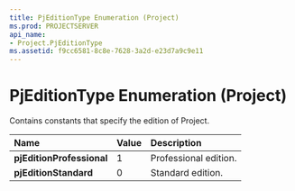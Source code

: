 ```yaml
---
title: PjEditionType Enumeration (Project)
ms.prod: PROJECTSERVER
api_name:
- Project.PjEditionType
ms.assetid: f9cc6581-8c8e-7628-3a2d-e23d7a9c9e11
---
```



# PjEditionType Enumeration (Project)

Contains constants that specify the edition of Project.



|**Name**|**Value**|**Description**|
|:-----|:-----|:-----|
|**pjEditionProfessional**|1|Professional edition.|
|**pjEditionStandard**|0|Standard edition.|

